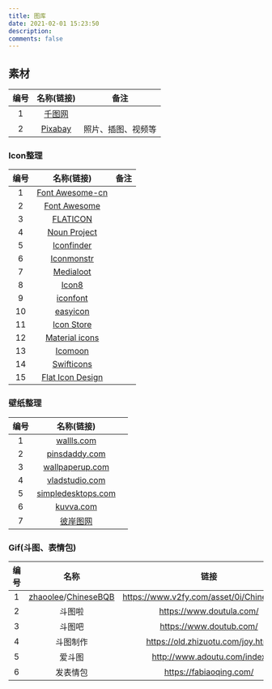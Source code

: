 ```yaml
---
title: 图库
date: 2021-02-01 15:23:50
description: 
comments: false
---
```


## 素材

| 编号 |                 名称(链接)                 |        备注        |
| :--: | :----------------------------------------: | :----------------: |
|  1   |      [千图网](https://www.58pic.com/)      |                    |
|  2   | [Pixabay](https://www.pexels.com/@pixabay) | 照片、插图、视频等 |

### Icon整理

| 编号 |                    名称(链接)                     | 备注 |
| :--: | :-----------------------------------------------: | :--: |
|  1   | [Font Awesome-cn](http://www.fontawesome.com.cn/) |      |
|  2   |     [Font Awesome](https://fontawesome.com/)      |      |
|  3   |       [FLATICON](https://www.flaticon.com/)       |      |
|  4   |    [Noun Project](https://thenounproject.com/)    |      |
|  5   |     [Iconfinder](https://www.iconfinder.com/)     |      |
|  6   |       [Iconmonstr](https://iconmonstr.com/)       |      |
|  7   |        [Medialoot](https://medialoot.com/)        |      |
|  8   |          [Icon8](https://zh.icons8.com/)          |      |
|  9   |       [iconfont](https://www.iconfont.cn/)        |      |
|  10  |       [easyicon](https://www.easyicon.net/)       |      |
|  11  |        [Icon Store](https://iconstore.co/)        |      |
|  12  |      [Material icons](https://material.io/)       |      |
|  13  |          [Icomoon](https://icomoon.io/)           |      |
|  14  |     [Swifticons](https://www.swifticons.com/)     |      |
|  15  | [Flat Icon Design](http://flat-icon-design.com/)  |      |

### 壁纸整理

| 编号 |                   名称(链接)                    |      |
| :--: | :---------------------------------------------: | :--: |
|  1   |        [wallls.com](http://wallls.com/)         |      |
|  2   |      [pinsdaddy.com](http://pinsdaddy.com)      |      |
|  3   |    [wallpaperup.com](http://wallpaperup.com)    |      |
|  4   |     [vladstudio.com](http://vladstudio.com)     |      |
|  5   | [simpledesktops.com](http://simpledesktops.com) |      |
|  6   |          [kuvva.com](http://kuvva.com)          |      |
|  7   |       [彼岸图网](http://pic.netbian.com/)       |      |

### Gif(斗图、表情包)

| 编号 |                             名称                             |                   链接                    |
| :--: | :----------------------------------------------------------: | :---------------------------------------: |
|  1   | [zhaoolee](https://github.com/zhaoolee)/[ChineseBQB](https://github.com/zhaoolee/ChineseBQB) | https://www.v2fy.com/asset/0i/ChineseBQB/ |
|  2   |                            斗图啦                            |         https://www.doutula.com/          |
|  3   |                            斗图吧                            |          https://www.doutub.com/          |
|  4   |                           斗图制作                           |     https://old.zhizuotu.com/joy.html     |
|  5   |                            爱斗图                            |        http://www.adoutu.com/index        |
|  6   |                           发表情包                           |          https://fabiaoqing.com/          |



